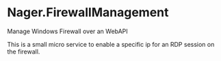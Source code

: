 # Nager.FirewallManagement
Manage Windows Firewall over an WebAPI

This is a small micro service to enable a specific ip for an RDP session on the firewall.
